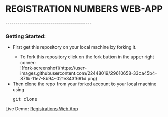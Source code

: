 <h1>REGISTRATION NUMBERS WEB-APP</h1>
------------------------------------------
<h3>Getting Started:</h3>
<ul>
	<li>First get this repository on your local machine by forking it.</li>
		<ul>
			<li>To fork this repository click on the fork button in the upper right corner:</li>
			![fork-screenshot](https://user-images.githubusercontent.com/22448019/29610658-33ca45b4-87fb-11e7-8b94-021e343f691d.png)
		</ul>
	<li>Then clone the repo from your forked account to your local machine using <pre>git clone</pre></li>
</ul>


Live Demo: <a href="http://registrations-numbers-webapp.herokuapp.com/">Registrations Web App</a>
